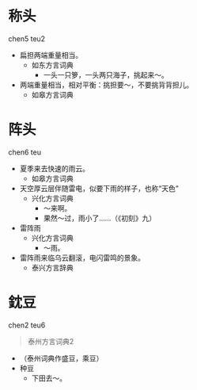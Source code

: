 # 称头
chen5 teu2
+ 扁担两端重量相当。
  * 如东方言词典
    - 一头一只箩，一头两只海子，挑起来～。
+ 两端重量相当，相对平衡：挑担要～，不要挑背背担儿。
  * 如皋方言词典

# 阵头
chen6 teu
+ 夏季来去快速的雨云。
  * 如皋方言词典
+ 天空厚云层伴随雷电，似要下雨的样子，也称“天色”
  * 兴化方言词典
    - ～来啊。
    - 果然～过，雨小了……（《初刻》九）
+ 雷阵雨
  * 兴化方言词典
    - ～雨。
+ 雷阵雨来临乌云翻滚，电闪雷鸣的景象。
  * 泰兴方言辞典

# 鈂豆
chen2 teu6
> 泰州方言词典2
- （泰州词典作盛豆，乘豆）
- 种豆
  - 下田去～。
